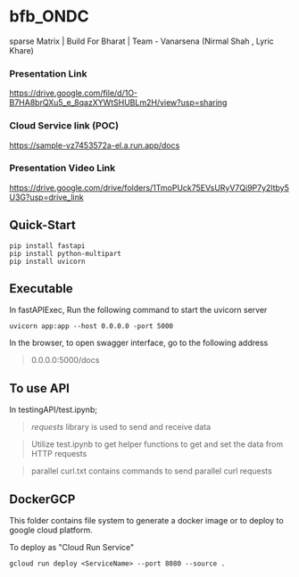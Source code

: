 # bfb_ONDC
sparse Matrix | Build For Bharat | Team - Vanarsena (Nirmal Shah ,  Lyric Khare)

### Presentation Link
https://drive.google.com/file/d/1O-B7HA8brQXu5_e_8qazXYWtSHUBLm2H/view?usp=sharing

### Cloud Service link (POC)
https://sample-vz7453572a-el.a.run.app/docs

### Presentation Video Link
https://drive.google.com/drive/folders/1TmoPUck75EVsURyV7Qi9P7y2ltby5U3G?usp=drive_link



## Quick-Start
```
pip install fastapi
pip install python-multipart
pip install uvicorn
```

## Executable
In fastAPIExec, Run the following command to start the uvicorn server
```
uvicorn app:app --host 0.0.0.0 -port 5000
```

In the browser, to open swagger interface, go to the following address

> 0.0.0.0:5000/docs


## To use API

In testingAPI/test.ipynb;

> _requests_ library is used to send and receive data

> Utilize test.ipynb to get helper functions to get and set the data from HTTP requests

> parallel curl.txt contains commands to send parallel curl requests


## DockerGCP
This folder contains file system to generate a docker image or to deploy to google cloud platform.

To deploy as "Cloud Run Service"

```
gcloud run deploy <ServiceName> --port 8080 --source .
```


